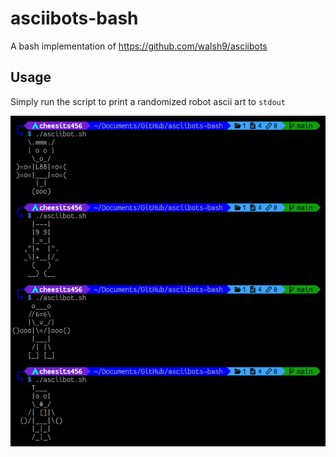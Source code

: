 # asciibots-bash

A bash implementation of https://github.com/walsh9/asciibots

## Usage

Simply run the script to print a randomized robot ascii art to `stdout`

![Example](https://raw.githubusercontent.com/cheesits456/asciibots-bash/readme-images/example.png)
